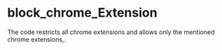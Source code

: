 # block_chrome_Extension
The code restricts all chrome extensions and allows only the mentioned chrome extensions,.
